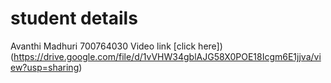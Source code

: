 
# student details 
Avanthi Madhuri
700764030
Video link
[click here])(https://drive.google.com/file/d/1vVHW34gblAJG58X0POE18Icgm6E1jjva/view?usp=sharing)
